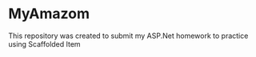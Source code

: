 # MyAmazom
This repository was created to submit my ASP.Net homework to practice using Scaffolded Item
